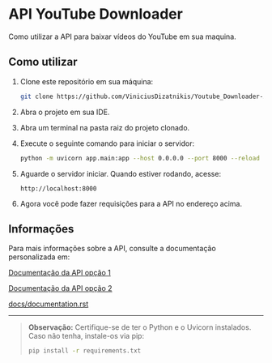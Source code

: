 
# API YouTube Downloader

Como utilizar a API para baixar vídeos do YouTube em sua maquina.

## Como utilizar

1. Clone este repositório em sua máquina:
   ```bash
   git clone https://github.com/ViniciusDizatnikis/Youtube_Downloader-API.git
   ```

2. Abra o projeto em sua IDE.

3. Abra um terminal na pasta raiz do projeto clonado.

4. Execute o seguinte comando para iniciar o servidor:
   ```bash
   python -m uvicorn app.main:app --host 0.0.0.0 --port 8000 --reload
   ```

5. Aguarde o servidor iniciar. Quando estiver rodando, acesse:
   ```
   http://localhost:8000
   ```

6. Agora você pode fazer requisições para a API no endereço acima.

## Informações

Para mais informações sobre a API, consulte a documentação personalizada em:

[Documentação da API opção 1](https://terrible-harrie-viniciusdizatnikis-773b6ba1.koyeb.app)

[Documentação da API opção 2](https://youtube-downloader-api-s9lh.onrender.com)

[docs/documentation.rst](https://github.com/ViniciusDizatnikis/Youtube_Downloader-API/blob/master/docs/documentation.rst)

---

> **Observação:** Certifique-se de ter o Python e o Uvicorn instalados. Caso não tenha, instale-os via pip:
> ```bash
> pip install -r requirements.txt
> ```
